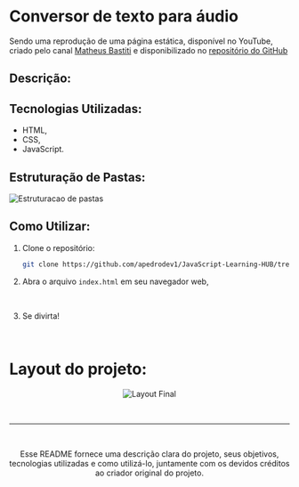 # Conversor de texto para áudio

Sendo uma reprodução de uma página estática, disponível no YouTube, criado pelo canal [Matheus Bastiti](https://www.youtube.com/watch?v=n_vmS00Az2w) e disponibilizado no [repositório do GitHub](https://github.com/matheusbattisti/conversor_texto_para_audio_js)



## Descrição:

## Tecnologias Utilizadas:

- HTML,
- CSS,
- JavaScript.


## Estruturação de Pastas:
<p> 
  <img src="" alt="Estruturacao de pastas">
 </p>

## Como Utilizar:

1. Clone o repositório:
   ```bash
   git clone https://github.com/apedrodev1/JavaScript-Learning-HUB/tree/main/Conversor%20texto%20fala
2. Abra o arquivo `index.html` em seu navegador web,
<br/>

3. Se divirta!

</br>



  
# Layout do projeto:

<p align="center"> 
   <img src="" alt="Layout Final"> 
  <br>
  </p>

  </br>

   ---
  
  <br>
  <p align="center">
  Esse README fornece uma descrição clara do projeto, seus objetivos, tecnologias utilizadas e como utilizá-lo, juntamente com os devidos créditos ao criador original do projeto.
</p>
